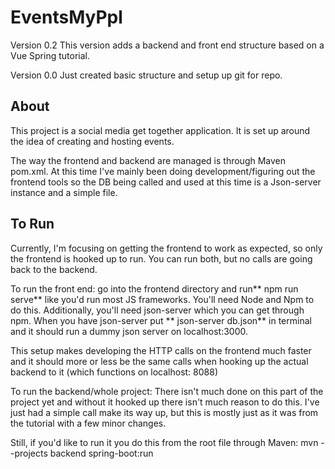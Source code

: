 # EventsMyPpl

Version 0.2 
This version adds a backend and front end structure based on a Vue Spring tutorial. 

Version 0.0 
Just created basic structure and setup up git for repo.

## About
This project is a social media get together application. It is set up around the idea of creating and hosting events.

The way the frontend and backend are managed is through Maven pom.xml. At this time I've mainly been doing development/figuring out the frontend tools so the DB being called and used at this time is a Json-server instance and a simple file.

## To Run
Currently, I'm focusing on getting the frontend to work as expected, so only the frontend is hooked up to run. You can run both, but no calls are going back to the backend. 

To run the front end: go into the frontend directory and run** npm run serve** like you'd run most JS frameworks. You'll need Node and Npm to do this. Additionally, you'll need json-server which you can get through npm. When you have json-server put ** json-server db.json** in terminal and it should run a dummy json server on localhost:3000. 

This setup makes developing the HTTP calls on the frontend much faster and it should more or less be the same calls when hooking up the actual backend to it (which functions on localhost: 8088)

To run the backend/whole project: There isn't much done on this part of the project yet and without it hooked up there isn't much reason to do this. I've just had a simple call make its way up, but this is mostly just as it was from the tutorial with a few minor changes. 

Still, if you'd like to run it you do this from the root file through Maven: mvn --projects backend spring-boot:run 
